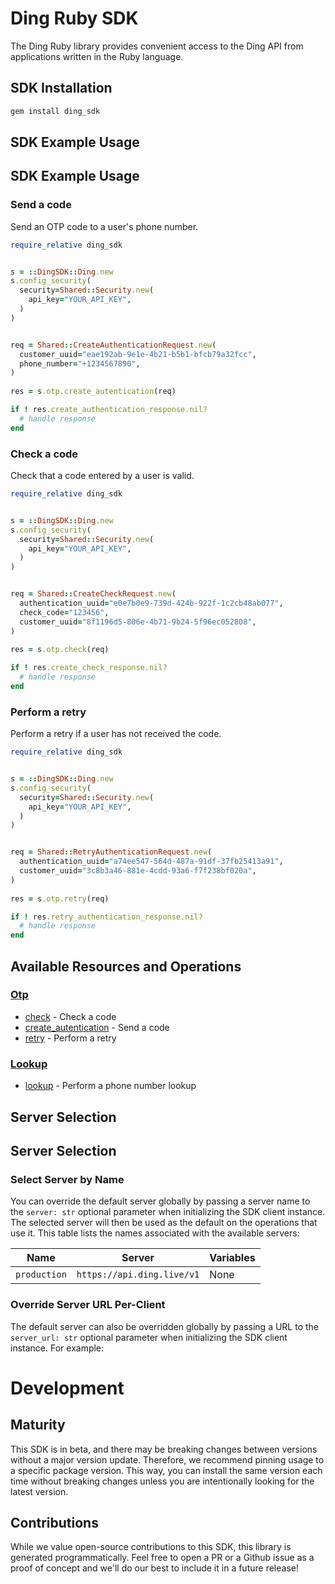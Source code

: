 # Ding Ruby SDK

The Ding Ruby library provides convenient access to the Ding API from applications written in the Ruby language.

<!-- Start SDK Installation [installation] -->
## SDK Installation

```bash
gem install ding_sdk
```
<!-- End SDK Installation [installation] -->

## SDK Example Usage

<!-- Start SDK Example Usage [usage] -->
## SDK Example Usage

### Send a code

Send an OTP code to a user's phone number.


```ruby
require_relative ding_sdk


s = ::DingSDK::Ding.new
s.config_security(
  security=Shared::Security.new(
    api_key="YOUR_API_KEY",
  )
)


req = Shared::CreateAuthenticationRequest.new(
  customer_uuid="eae192ab-9e1e-4b21-b5b1-bfcb79a32fcc",
  phone_number="+1234567890",
)
    
res = s.otp.create_autentication(req)

if ! res.create_authentication_response.nil?
  # handle response
end

```

### Check a code

Check that a code entered by a user is valid.


```ruby
require_relative ding_sdk


s = ::DingSDK::Ding.new
s.config_security(
  security=Shared::Security.new(
    api_key="YOUR_API_KEY",
  )
)


req = Shared::CreateCheckRequest.new(
  authentication_uuid="e0e7b0e9-739d-424b-922f-1c2cb48ab077",
  check_code="123456",
  customer_uuid="8f1196d5-806e-4b71-9b24-5f96ec052808",
)
    
res = s.otp.check(req)

if ! res.create_check_response.nil?
  # handle response
end

```

### Perform a retry

Perform a retry if a user has not received the code.


```ruby
require_relative ding_sdk


s = ::DingSDK::Ding.new
s.config_security(
  security=Shared::Security.new(
    api_key="YOUR_API_KEY",
  )
)


req = Shared::RetryAuthenticationRequest.new(
  authentication_uuid="a74ee547-564d-487a-91df-37fb25413a91",
  customer_uuid="3c8b3a46-881e-4cdd-93a6-f7f238bf020a",
)
    
res = s.otp.retry(req)

if ! res.retry_authentication_response.nil?
  # handle response
end

```
<!-- End SDK Example Usage [usage] -->

<!-- Start Available Resources and Operations [operations] -->
## Available Resources and Operations

### [Otp](docs/sdks/otp/README.md)

* [check](docs/sdks/otp/README.md#check) - Check a code
* [create_autentication](docs/sdks/otp/README.md#create_autentication) - Send a code
* [retry](docs/sdks/otp/README.md#retry) - Perform a retry

### [Lookup](docs/sdks/lookup/README.md)

* [lookup](docs/sdks/lookup/README.md#lookup) - Perform a phone number lookup
<!-- End Available Resources and Operations [operations] -->

<!-- Start Server Selection [server] -->
## Server Selection

## Server Selection

### Select Server by Name

You can override the default server globally by passing a server name to the `server: str` optional parameter when initializing the SDK client instance. The selected server will then be used as the default on the operations that use it. This table lists the names associated with the available servers:

| Name | Server | Variables |
| ----- | ------ | --------- |
| `production` | `https://api.ding.live/v1` | None |



### Override Server URL Per-Client

The default server can also be overridden globally by passing a URL to the `server_url: str` optional parameter when initializing the SDK client instance. For example:
<!-- End Server Selection [server] -->

<!-- Placeholder for Future Speakeasy SDK Sections -->

# Development

## Maturity

This SDK is in beta, and there may be breaking changes between versions without a major version update. Therefore, we recommend pinning usage
to a specific package version. This way, you can install the same version each time without breaking changes unless you are intentionally
looking for the latest version.

## Contributions

While we value open-source contributions to this SDK, this library is generated programmatically.
Feel free to open a PR or a Github issue as a proof of concept and we'll do our best to include it in a future release!
